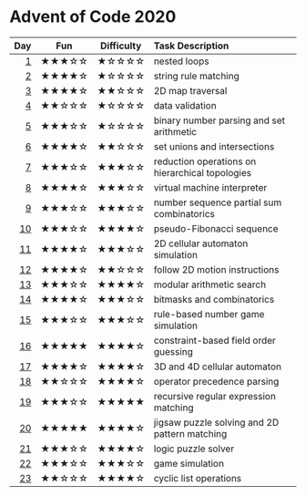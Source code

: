 # Advent of Code 2020

| Day      | Fun   | Difficulty | Task Description
| -------: | :---: | :--------: | :---------------
|  [1](01) | ★★★☆☆ | ★☆☆☆☆      | nested loops
|  [2](02) | ★★★★☆ | ★☆☆☆☆      | string rule matching
|  [3](03) | ★★★★☆ | ★★☆☆☆      | 2D map traversal
|  [4](04) | ★★☆☆☆ | ★☆☆☆☆      | data validation
|  [5](05) | ★★★☆☆ | ★☆☆☆☆      | binary number parsing and set arithmetic
|  [6](06) | ★★★★☆ | ★★☆☆☆      | set unions and intersections
|  [7](07) | ★★★☆☆ | ★★★☆☆      | reduction operations on hierarchical topologies
|  [8](08) | ★★★★☆ | ★★★☆☆      | virtual machine interpreter
|  [9](09) | ★★★☆☆ | ★★★☆☆      | number sequence partial sum combinatorics
| [10](10) | ★★★☆☆ | ★★★★☆      | pseudo-Fibonacci sequence
| [11](11) | ★★★★☆ | ★★★☆☆      | 2D cellular automaton simulation
| [12](12) | ★★★★☆ | ★★☆☆☆      | follow 2D motion instructions
| [13](13) | ★★★☆☆ | ★★★★☆      | modular arithmetic search
| [14](14) | ★★★★☆ | ★★★☆☆      | bitmasks and combinatorics
| [15](15) | ★★★☆☆ | ★★★☆☆      | rule-based number game simulation
| [16](16) | ★★★★★ | ★★★★☆      | constraint-based field order guessing
| [17](17) | ★★★★☆ | ★★★★☆      | 3D and 4D cellular automaton
| [18](18) | ★★☆☆☆ | ★★★★☆      | operator precedence parsing
| [19](19) | ★★★☆☆ | ★★★★★      | recursive regular expression matching
| [20](20) | ★★★★★ | ★★★★☆      | jigsaw puzzle solving and 2D pattern matching
| [21](21) | ★★★☆☆ | ★★★★☆      | logic puzzle solver
| [22](22) | ★★★☆☆ | ★★★☆☆      | game simulation
| [23](23) | ★★☆☆☆ | ★★★★☆      | cyclic list operations
